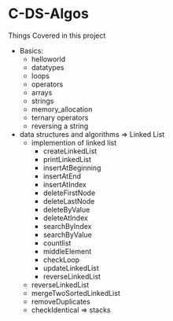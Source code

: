 # C-DS-Algos

Things Covered in this project

* Basics:
    - helloworld
    - datatypes
    - loops
    - operators
    - arrays
    - strings
    - memory_allocation
    - ternary operators
    - reversing a string
* data structures and algorithms
=> Linked List
    - implemention of linked list
        - createLinkedList
        - printLinkedList
        - insertAtBeginning
        - insertAtEnd
        - insertAtIndex
        - deleteFirstNode
        - deleteLastNode
        - deleteByValue
        - deleteAtIndex
        - searchByIndex
        - searchByValue
        - countlist
        - middleElement
        - checkLoop
        - updateLinkedList
        - reverseLinkedList
    - reverseLinkedList
    - mergeTwoSortedLinkedList
    - removeDuplicates
    - checkIdentical
=> stacks

